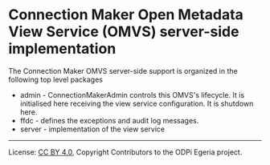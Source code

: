 <!-- SPDX-License-Identifier: CC-BY-4.0 -->
<!-- Copyright Contributors to the ODPi Egeria project. -->

# Connection Maker Open Metadata View Service (OMVS) server-side implementation

The Connection Maker OMVS server-side support is organized in the following top level packages 

* admin -  ConnectionMakerAdmin controls this OMVS's lifecycle. It is initialised here receiving the view service configuration. It is shutdown here.
* ffdc - defines the exceptions and audit log messages.
* server - implementation of the view service

----
License: [CC BY 4.0](https://creativecommons.org/licenses/by/4.0/),
Copyright Contributors to the ODPi Egeria project.